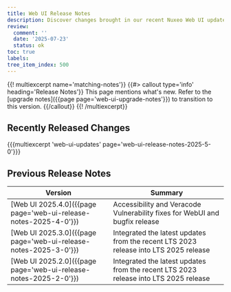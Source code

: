 ```yaml
---
title: Web UI Release Notes
description: Discover changes brought in our recent Nuxeo Web UI updates.
review:
  comment: ''
  date: '2025-07-23'
  status: ok
toc: true
labels:
tree_item_index: 500
---
```


{{! multiexcerpt name='matching-notes'}}
{{#> callout type='info' heading='Release Notes'}}
This page mentions what's new. Refer to the [upgrade notes]({{page page='web-ui-upgrade-notes'}}) to transition to this version.
{{/callout}}
{{! /multiexcerpt}}


## Recently Released Changes

{{{multiexcerpt 'web-ui-updates' page='web-ui-release-notes-2025-5-0'}}}

## Previous Release Notes

<!-- | [Web UI 2025.5.0]({{page page='web-ui-release-notes-2025-5-0'}})                  | Node.js 22 upgrade for functional tests, Veracode vulnerability fixes. Includes support ticket resolutions. | -->

| Version                                                                      | Summary                                                                              |
| ---------------------------------------------------------------------------- | ------------------------------------------------------------------------------------ |
| [Web UI 2025.4.0]({{page page='web-ui-release-notes-2025-4-0'}})                  | Accessibility and Veracode Vulnerability fixes for WebUI and bugfix release     |
| [Web UI 2025.3.0]({{page page='web-ui-release-notes-2025-3-0'}})                  | Integrated the latest updates from the recent LTS 2023 release into LTS 2025 release   | 
| [Web UI 2025.2.0]({{page page='web-ui-release-notes-2025-2-0'}})                  | Integrated the latest updates from the recent LTS 2023 release into LTS 2025 release   | 
